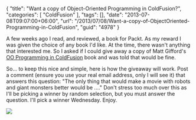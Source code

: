 {
	"title": "Want a copy of Object-Oriented Programming in ColdFusion?",
	"categories": [
		"ColdFusion"
	],
	"tags": [],
	"date": "2013-07-08T09:07:00+06:00",
	"url": "/2013/07/08/Want-a-copy-of-ObjectOriented-Programming-in-ColdFusion",
	"guid": "4978"
}

A few weeks ago I read, and reviewed, a book for Packt. As my reward I was given the choice of any book I'd like. At the time, there wasn't anything that interested me. So I asked if I could give away a copy of Matt Gifford's <a href="http://www.packtpub.com/object-oriented-programming-coldfusion/book">OO Programming in ColdFusion</a> book and was told that would be fine. 

So... to keep this nice and simple, here is how the giveaway will work. Post a comment (ensure you use your real email address, only I will see it) that answers this question: "The only thing that would make a movie with robots and giant monsters better would be ...." Don't stress too much over this as I'll be picking a winner by random selection, but you must answer the question. I'll pick a winner Wednesday. Enjoy.

<img src="https://static.raymondcamden.com/images/6323_MockupCover.jpg" />
